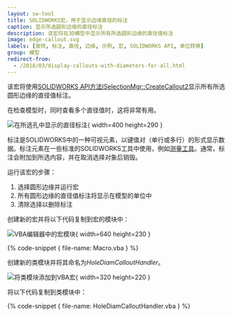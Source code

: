 ```yaml
---
layout: sw-tool
title: SOLIDWORKS宏，用于显示边缘直径的标注
caption: 显示所选圆形边缘的直径标注
description: 该宏将在3D模型中显示所有所选圆形边缘的直径值标注
image: edge-callout.svg
labels: [装饰, 标注, 直径, 边缘, 示例, 宏, SOLIDWORKS API, 单位转换]
group: 模型
redirect-from:
  - /2018/03/display-callouts-with-diameters-for-all.html
---
```

该宏将使用[SOLIDWORKS API方法ISelectionMgr::CreateCallout2](https://help.solidworks.com/2018/english/api/sldworksapi/solidworks.interop.sldworks~solidworks.interop.sldworks.iselectionmgr~createcallout2.html)显示所有所选圆形边缘的直径值标注。

在检查模型时，同时查看多个直径值时，这将非常有用。

![在所选孔中显示的直径标注](hole-diams.png){ width=400 height=290 }

标注是SOLIDWORKS中的一种可视元素，以键值对（单行或多行）的形式显示数据。标注元素在一些标准的SOLIDWORKS工具中使用，例如[测量工具](https://help.solidworks.com/2017/english/solidworks/sldworks/t_using_the_measure_tool.htm)。通常，标注会附加到所选内容，并在取消选择对象后销毁。

运行该宏的步骤：

1. 选择圆形边缘并运行宏
2. 所有圆形边缘的直径值标注将显示在模型的单位中
3. 清除选择以删除标注

创建新的宏并将以下代码复制到宏的模块中：

![VBA编辑器中的宏模块](macro-module.png){ width=640 height=230 }

{% code-snippet { file-name: Macro.vba } %}

创建新的类模块并将其命名为*HoleDiamCalloutHandler*。

![将类模块添加到VBA宏](insert-class-module.png){ width=320 height=220 }

将以下代码复制到类模块中：

{% code-snippet { file-name: HoleDiamCalloutHandler.vba } %}